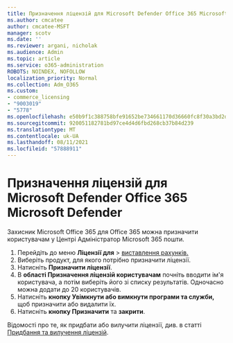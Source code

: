 ```yaml
---
title: Призначення ліцензій для Microsoft Defender Office 365 Microsoft Defender
ms.author: cmcatee
author: cmcatee-MSFT
manager: scotv
ms.date: ''
ms.reviewer: argani, nicholak
ms.audience: Admin
ms.topic: article
ms.service: o365-administration
ROBOTS: NOINDEX, NOFOLLOW
localization_priority: Normal
ms.collection: Adm_O365
ms.custom:
- commerce_licensing
- "9003019"
- "5778"
ms.openlocfilehash: e50b9f1c388758bfe91652be734661170d36660fc8f30a3bd2d77e189e8bd813
ms.sourcegitcommit: 920051182781bd97ce4d4d6fbd268cb37b84d239
ms.translationtype: MT
ms.contentlocale: uk-UA
ms.lasthandoff: 08/11/2021
ms.locfileid: "57888911"
---
```

# <a name="assign-microsoft-defender-for-office-365-licenses"></a>Призначення ліцензій для Microsoft Defender Office 365 Microsoft Defender

Захисник Microsoft Office 365 для Office 365 можна призначити користувачам у Центрі Адміністратор Microsoft 365 пошти.

1. Перейдіть до меню **Ліцензії для**  >  [виставлення рахунків.](https://go.microsoft.com/fwlink/p/?linkid=842264)
2. Виберіть продукт, для якого потрібно призначити ліцензії.
3. Натисніть **Призначити ліцензії**.
4. В **області Призначення ліцензій користувачам**  почніть вводити ім'я користувача, а потім виберіть його зі списку результатів. Одночасно можна додати до 20 користувачів.
5. Натисніть **кнопку Увімкнути або вимкнути програми та служби,**  щоб призначити або видалити їх.
6. Натисніть **кнопку Призначити** та  **закрити**.

Відомості про те, як придбати або вилучити ліцензії, див. в статті [Придбання та вилучення ліцензій](https://docs.microsoft.com/microsoft-365/commerce/licenses/buy-licenses#buy-or-remove-licenses-for-your-business-subscription).